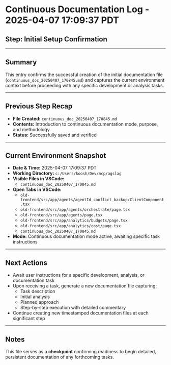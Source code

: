 # Continuous Documentation Log - 2025-04-07 17:09:37 PDT

## Step: Initial Setup Confirmation

---

## Summary

This entry confirms the successful creation of the initial documentation file (`continuous_doc_20250407_170845.md`) and captures the current environment context before proceeding with any specific development or analysis tasks.

---

## Previous Step Recap

- **File Created:** `continuous_doc_20250407_170845.md`
- **Contents:** Introduction to continuous documentation mode, purpose, and methodology
- **Status:** Successfully saved and verified

---

## Current Environment Snapshot

- **Date & Time:** 2025-04-07 17:09:37 PDT
- **Working Directory:** `c:/Users/koosh/Dev/mcp/agslag`
- **Visible Files in VSCode:**
  - `continuous_doc_20250407_170845.md`
- **Open Tabs in VSCode:**
  - `old-frontend/src/app/agents/agentId_conflict_backup/ClientComponent.tsx`
  - `old-frontend/src/app/agents/orchestrate/page.tsx`
  - `old-frontend/src/app/agents/page.tsx`
  - `old-frontend/src/app/analytics/budgets/page.tsx`
  - `old-frontend/src/app/analytics/cost/page.tsx`
  - `continuous_doc_20250407_170845.md`
- **Mode:** Continuous documentation mode active, awaiting specific task instructions

---

## Next Actions

- Await user instructions for a specific development, analysis, or documentation task
- Upon receiving a task, generate a new documentation file capturing:
  - Task description
  - Initial analysis
  - Planned approach
  - Step-by-step execution with detailed commentary
- Continue creating new timestamped documentation files at each significant step

---

## Notes

This file serves as a **checkpoint** confirming readiness to begin detailed, persistent documentation of any forthcoming tasks.
